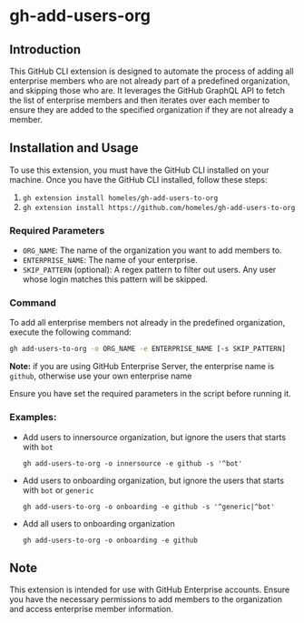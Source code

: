 # gh-add-users-org

## Introduction

This GitHub CLI extension is designed to automate the process of adding all enterprise members who are not already part of a predefined organization, and skipping those who are. It leverages the GitHub GraphQL API to fetch the list of enterprise members and then iterates over each member to ensure they are added to the specified organization if they are not already a member.

## Installation and Usage

To use this extension, you must have the GitHub CLI installed on your machine. Once you have the GitHub CLI installed, follow these steps:

1. `gh extension install homeles/gh-add-users-to-org`
2. `gh extension install https://github.com/homeles/gh-add-users-to-org`

### Required Parameters

- `ORG_NAME`: The name of the organization you want to add members to.
- `ENTERPRISE_NAME`: The name of your enterprise.
- `SKIP_PATTERN` (optional): A regex pattern to filter out users. Any user whose login matches this pattern will be skipped.

### Command

To add all enterprise members not already in the predefined organization, execute the following command:

```bash
gh add-users-to-org -o ORG_NAME -e ENTERPRISE_NAME [-s SKIP_PATTERN]
```

__Note:__ if you are using GitHub Enterprise Server, the enterprise name is `github`, otherwise use your own enterprise name

Ensure you have set the required parameters in the script before running it.

### Examples:

- Add users to innersource organization, but ignore the users that starts with `bot`
  ```
  gh add-users-to-org -o innersource -e github -s '^bot'
  ```
- Add users to onboarding organization, but ignore the users that starts with `bot` or `generic`
  ```
  gh add-users-to-org -o onboarding -e github -s '^generic|^bot'
  ```
- Add all users to onboarding organization
  ```
  gh add-users-to-org -o onboarding -e github
  ```

## Note

This extension is intended for use with GitHub Enterprise accounts. Ensure you have the necessary permissions to add members to the organization and access enterprise member information.
